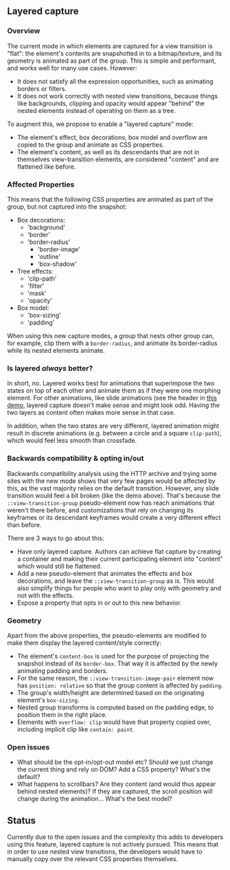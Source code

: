 ## Layered capture

### Overview
The current mode in which elements are captured for a view transition is "flat": the element's contents are snapshotted in to a bitmap/texture, and its geometry is animated as part of the group.
This is simple and performant, and works well for many use cases. However:
- It does not satisfy all the expression opportunities, such as animating borders or filters.
- It does not work correctly with nested view transitions, because things like backgrounds, clipping and opacity would appear "behind" the nested elements instead of operating on them as a tree.

To augment this, we propose to enable a "layered capture" mode:
- The element's effect, box decorations, box model and overflow are copied to the group and animate as CSS properties.
- The element's content, as well as its descendants that are not in themselves view-transition elements, are considered "content" and are flattened like before.

### Affected Properties
This means that the following CSS properties are animated as part of the group, but not captured into the snapshot:
* Box decorations:
	- 'background'
  - 'border'
  - 'border-radius'
	- 'border-image'
	- 'outline'
	- 'box-shadow'
* Tree effects:
	- 'clip-path'
	- 'filter'
	- 'mask'
	- 'opacity'
* Box model:
	- 'box-sizing'
  - 'padding'

When using this new capture modes, a group that nests other group can, for example, clip them with a `border-radius`, and animate its border-radius while its nested elements animate.

### Is layered *always* better?
In short, no. Layered works best for animations that superimpose the two states on top of each other and animate them as if they were one morphing element.
For other animations, like slide animations (see the header in [this demo](https://live-transitions.pages.dev/), layered capture doesn't make sense and might look odd. Having the two layers as content often makes more sense in that case.

In addition, when the two states are very different, layered animation might result in discrete animations (e.g. between a circle and a square `clip-path`), which would feel less smooth than crossfade.

### Backwards compatibility & opting in/out
Backwards compatibility analysis using the HTTP archive and trying some sites with the new mode shows that very few pages would be affected by this, as the vast majority relies on the default transition.
However, any slide transition would feel a bit broken (like the demo above). That's because the `::view-transition-group` pseudo-element now has reach animations that weren't there before, and customizations that rely on
changing its keyframes or its descendant keyframes would create a very different effect than before.

There are 3 ways to go about this:
- Have only layered capture. Authors can achieve flat capture by creating a container and making their current participating element into "content" which would still be flattened.
- Add a new pseudo-element that animates the effects and box decorations, and leave the `::view-transition-group` as is. This would also simplify things for people who want to play only with geometry and not with the effects.
- Expose a property that opts in or out to this new behavior.

### Geometry
Apart from the above properties, the pseudo-elements are modified to make them display the layered content/style correctly:
- The element's `content-box` is used for the purpose of projecting the snapshot instead of its `border-box`. That way it is affected by the newly animating padding and borders.
- For the same reason, the `::view-transition-image-pair` element now has `position: relative` so that the group content is affected by `padding`.
- The group's width/height are determined based on the originating element's `box-sizing`.
- Nested group transforms is computed based on the padding edge, to position them in the right place.
- Elements with `overflow: clip` would have that property copied over, including implicit clip like `contain: paint`.

### Open issues
- What should be the opt-in/opt-out model etc? Should we just change the current thing and rely on DOM? Add a CSS property? What's the default?
- What happens to scrollbars? Are they content (and would thus appear behind nested elements)? If they are captured, the scroll position will change during the animation... What's the best model?

## Status
Currently due to the open issues and the complexity this adds to developers using this feature, layered capture is not actively pursued.
This means that in order to use nested view transitions, the developers would have to manually copy over the relevant CSS properties themselves.





